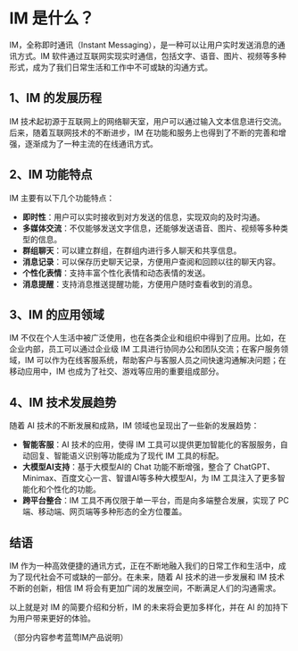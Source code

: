 # IM 是什么？

IM，全称即时通讯（Instant Messaging），是一种可以让用户实时发送消息的通讯方式。IM 软件通过互联网实现实时通信，包括文字、语音、图片、视频等多种形式，成为了我们日常生活和工作中不可或缺的沟通方式。

## 1、IM 的发展历程

IM 技术起初源于互联网上的网络聊天室，用户可以通过输入文本信息进行交流。后来，随着互联网技术的不断进步，IM 在功能和服务上也得到了不断的完善和增强，逐渐成为了一种主流的在线通讯方式。

## 2、IM 功能特点

IM 主要有以下几个功能特点：
- **即时性**：用户可以实时接收到对方发送的信息，实现双向的及时沟通。
- **多媒体交流**：不仅能够发送文字信息，还能够发送语音、图片、视频等多种类型的信息。
- **群组聊天**：可以建立群组，在群组内进行多人聊天和共享信息。
- **消息记录**：可以保存历史聊天记录，方便用户查阅和回顾以往的聊天内容。
- **个性化表情**：支持丰富个性化表情和动态表情的发送。
- **消息提醒**：支持消息推送提醒功能，方便用户随时查看收到的消息。

## 3、IM 的应用领域

IM 不仅在个人生活中被广泛使用，也在各类企业和组织中得到了应用。比如，在企业内部，员工可以通过企业级 IM 工具进行协同办公和团队交流；在客户服务领域，IM 可以作为在线客服系统，帮助客户与客服人员之间快速沟通解决问题；在移动应用中，IM 也成为了社交、游戏等应用的重要组成部分。

## 4、IM 技术发展趋势

随着 AI 技术的不断发展和成熟，IM 领域也呈现出了一些新的发展趋势：
- **智能客服**：AI 技术的应用，使得 IM 工具可以提供更加智能化的客服服务，自动回复、智能语义识别等功能成为了现代 IM 工具的标配。
- **大模型AI支持**：基于大模型AI的 Chat 功能不断增强，整合了 ChatGPT、Minimax、百度文心一言、智谱AI等多种大模型AI，为 IM 工具注入了更多智能化和个性化的功能。
- **跨平台整合**：IM 工具不再仅限于单一平台，而是向多端整合发展，实现了 PC 端、移动端、网页端等多种形态的全方位覆盖。

## 结语

IM 作为一种高效便捷的通讯方式，正在不断地融入我们的日常工作和生活中，成为了现代社会不可或缺的一部分。在未来，随着 AI 技术的进一步发展和 IM 技术不断的创新，相信 IM 将会有更加广阔的发展空间，不断满足人们的沟通需求。

以上就是对 IM 的简要介绍和分析，IM 的未来将会更加多样化，并在 AI 的加持下为用户带来更好的体验。

（部分内容参考蓝莺IM产品说明）
